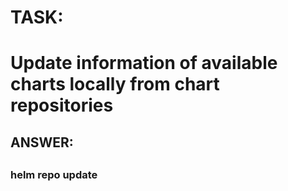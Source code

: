
#
# TASK:  
#       Update information of available charts locally from chart repositories    
##

##
## ANSWER:
##

### 
###  helm repo update
###
